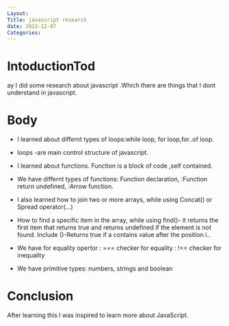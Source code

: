 ```yaml
---
Layout:
Title: javascript research
date: 2022-12-07
Categories:
---
```


# IntoductionTod
ay I did some research about javascript .Which there are things that I dont understand in javascript.

# Body
- I learned about differnt types of loops:while loop, for loop,for..of loop.
- loops -are main control structure of javascript.

- I learned about functions. Function is a block of code ,self contained.
- We have differnt  types of functions: Function declaration,
                                        :Function return undefined,
                                        :Arrow function.

 - I also learned  how to join two or more arrays, while using Concat() or Spread operator(...) 
 - How to find a specific item in the array, while using find()- it returns the first item that returns true and returns undefined if the element is not found.
                                                         Include ()-Returns true if a contains value after the position i..

 - We have  for equality opertor : === checker for equality
                                : !== checker for inequality 

- We have primitive types: numbers, strings and boolean 

# Conclusion
 After learning this I was inspired to learn more about JavaScript.

